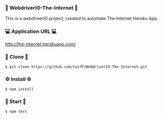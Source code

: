 ### :mega: WebdriverIO-The-Internet :mega:
This is a webdriverIO project, created to automate The Internet Heroku App. 


### :computer: Application URL :computer: 
http://the-internet.herokuapp.com/


### :page_with_curl: Clone :page_with_curl:
`$ git clone https://github.com/tux7P/WebdriverIO-The-Internet.git`


### :gear: Install :gear: 
```
$ npm install
```


### :runner: Start :runner:
```
$ npm test
```
